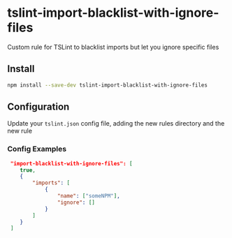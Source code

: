 # tslint-import-blacklist-with-ignore-files

Custom rule for TSLint to blacklist imports but let you ignore specific files
## Install
```bash
npm install --save-dev tslint-import-blacklist-with-ignore-files
```

## Configuration
Update your `tslint.json` config file, adding the new rules directory and the new rule  


### Config Examples
```json
 "import-blacklist-with-ignore-files": [
    true,
    {
        "imports": [
            {
                "name": ["someNPM"],
                "ignore": []
            }
        ]
    }
 ]
```
